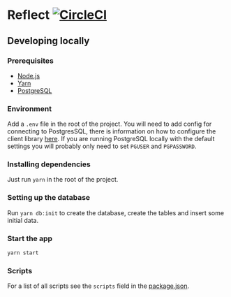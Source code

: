 # Reflect [![CircleCI](https://circleci.com/gh/robcalcroft/reflect/tree/master.svg?style=svg)](https://circleci.com/gh/robcalcroft/reflect/tree/master)

## Developing locally

### Prerequisites

- [Node.js](https://nodejs.org)
- [Yarn](https://yarnpkg.com)
- [PostgreSQL](https://www.postgresql.org)

### Environment

Add a `.env` file in the root of the project. You will need to add config for connecting to PostgresSQL, there is information on how to configure the client library [here](https://node-postgres.com/features/connecting#environment-variables). If you are running PostgreSQL locally with the default settings you will probably only need to set `PGUSER` and `PGPASSWORD`.

### Installing dependencies

Just run `yarn` in the root of the project.

### Setting up the database

Run `yarn db:init` to create the database, create the tables and insert some initial data.

### Start the app

```sh
yarn start
```

### Scripts

For a list of all scripts see the `scripts` field in the [package.json](package.json).
